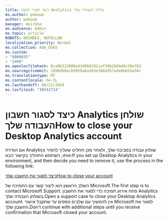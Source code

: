 ```yaml
---
title: כיצד לסגור חשבון Analytics שולחן העבודה שלך
ms.author: pebaum
author: pebaum
manager: mnirkhe
ms.audience: Admin
ms.topic: article
ROBOTS: NOINDEX, NOFOLLOW
localization_priority: Normal
ms.collection: Adm_O365
ms.custom:
- "9000655"
- "2499"
ms.openlocfilehash: 8ca9b323800a43d968192cef39b2b84d4c38e762
ms.sourcegitcommit: 1d98db8acb9959aba3b5e308a567ade6b62da56c
ms.translationtype: MT
ms.contentlocale: he-IL
ms.lasthandoff: 08/22/2019
ms.locfileid: "36541714"
---
```

# <a name="how-to-close-your-desktop-analytics-account"></a><span data-ttu-id="b2664-102">כיצד לסגור חשבון Analytics שולחן העבודה שלך</span><span class="sxs-lookup"><span data-stu-id="b2664-102">How to close your Desktop Analytics account</span></span>

<span data-ttu-id="b2664-103">אם הגדרת Analytics שולחן עבודה בסביבה שלך, ולאחר מכן תחליט שעליך להסיר אותו, השתמש התהליך בקישור הבא:</span><span class="sxs-lookup"><span data-stu-id="b2664-103">If you set up Desktop Analytics in your environment, and then decide you need to remove it, use the process in the following link:</span></span>

[<span data-ttu-id="b2664-104">כיצד לסגור את החשבון שלך</span><span class="sxs-lookup"><span data-stu-id="b2664-104">How to close your account</span></span>](https://docs.microsoft.com/sccm/desktop-analytics/account-close)

<span data-ttu-id="b2664-105">השלב הראשון הוא ליצור קשר עם התמיכה של Microsoft.</span><span class="sxs-lookup"><span data-stu-id="b2664-105">The first step is to contact Microsoft Support.</span></span> <span data-ttu-id="b2664-106">פתח אירוע תמיכה כדי לסגור את החשבון Analytics בשולחן העבודה שלך.</span><span class="sxs-lookup"><span data-stu-id="b2664-106">Open a support case to close your Desktop Analytics account.</span></span> <span data-ttu-id="b2664-107">אין להמשיך עם שלבים נוספים עד שתקבל אישור Microsoft לסגור את החשבון שלך.</span><span class="sxs-lookup"><span data-stu-id="b2664-107">Don't continue with additional steps until you receive confirmation that Microsoft closed your account.</span></span>